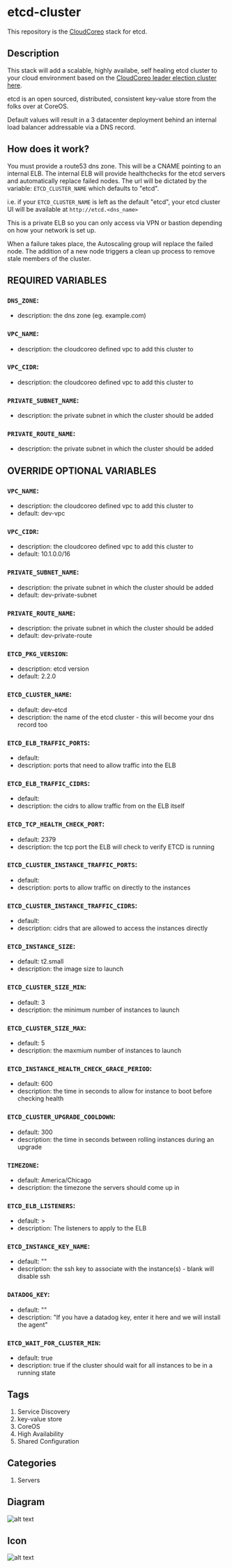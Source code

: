 etcd-cluster
============

This repository is the [CloudCoreo](https://www.cloudcoreo.com) stack for etcd.

## Description
This stack will add a scalable, highly availabe, self healing etcd cluster to your cloud environment based on the [CloudCoreo leader election cluster here](http://hub.cloudcoreo.com/stack/leader-elect-cluster_35519).

etcd is an open sourced, distributed, consistent key-value store from the folks over at CoreOS.

Default values will result in a 3 datacenter deployment behind an internal load balancer addressable via a DNS record. 

## How does it work?
You must provide a route53 dns zone. This will be a CNAME pointing to an internal ELB. The internal ELB will provide healthchecks for the etcd servers and automatically replace failed nodes. The url will be dictated by the variable: `ETCD_CLUSTER_NAME` which defaults to "etcd".

i.e. if your `ETCD_CLUSTER_NAME` is left as the default "etcd", your etcd cluster UI will be available at `http://etcd.<dns_name>`

This is a private ELB so you can only access via VPN or bastion depending on how your network is set up.

When a failure takes place, the Autoscaling group will replace the failed node. The addition of a new node triggers a clean up process to remove stale members of the cluster.

## REQUIRED VARIABLES
### `DNS_ZONE`:
  * description: the dns zone (eg. example.com)
### `VPC_NAME`:
  * description: the cloudcoreo defined vpc to add this cluster to
### `VPC_CIDR`:
  * description: the cloudcoreo defined vpc to add this cluster to
### `PRIVATE_SUBNET_NAME`:
  * description: the private subnet in which the cluster should be added
### `PRIVATE_ROUTE_NAME`:
  * description: the private subnet in which the cluster should be added

## OVERRIDE OPTIONAL VARIABLES
### `VPC_NAME`:
  * description: the cloudcoreo defined vpc to add this cluster to
  * default: dev-vpc
### `VPC_CIDR`:
  * description: the cloudcoreo defined vpc to add this cluster to
  * default: 10.1.0.0/16
### `PRIVATE_SUBNET_NAME`:
  * description: the private subnet in which the cluster should be added
  * default: dev-private-subnet
### `PRIVATE_ROUTE_NAME`:
  * description: the private subnet in which the cluster should be added
  * default: dev-private-route
### `ETCD_PKG_VERSION`:
  * description: etcd version
  * default: 2.2.0
### `ETCD_CLUSTER_NAME`:
  * default: dev-etcd
  * description: the name of the etcd cluster - this will become your dns record too
### `ETCD_ELB_TRAFFIC_PORTS`:
  * default:
  * description: ports that need to allow traffic into the ELB
### `ETCD_ELB_TRAFFIC_CIDRS`:
  * default:
  * description: the cidrs to allow traffic from on the ELB itself
### `ETCD_TCP_HEALTH_CHECK_PORT`:
  * default: 2379
  * description: the tcp port the ELB will check to verify ETCD is running
### `ETCD_CLUSTER_INSTANCE_TRAFFIC_PORTS`:
  * default: 
  * description: ports to allow traffic on directly to the instances
### `ETCD_CLUSTER_INSTANCE_TRAFFIC_CIDRS`:
  * default: 
  * description: cidrs that are allowed to access the instances directly
### `ETCD_INSTANCE_SIZE`:
  * default: t2.small
  * description: the image size to launch
### `ETCD_CLUSTER_SIZE_MIN`:
  * default: 3
  * description: the minimum number of instances to launch
### `ETCD_CLUSTER_SIZE_MAX`:
  * default: 5
  * description: the maxmium number of instances to launch
### `ETCD_INSTANCE_HEALTH_CHECK_GRACE_PERIOD`:
  * default: 600
  * description: the time in seconds to allow for instance to boot before checking health
### `ETCD_CLUSTER_UPGRADE_COOLDOWN`:
  * default: 300
  * description: the time in seconds between rolling instances during an upgrade
### `TIMEZONE`:
  * default: America/Chicago
  * description: the timezone the servers should come up in
### `ETCD_ELB_LISTENERS`:
  * default: >
  * description: The listeners to apply to the ELB
### `ETCD_INSTANCE_KEY_NAME`:
  * default: ""
  * description: the ssh key to associate with the instance(s) - blank will disable ssh
### `DATADOG_KEY`:
  * default: ""
  * description: "If you have a datadog key, enter it here and we will install the agent"
### `ETCD_WAIT_FOR_CLUSTER_MIN`:
  * default: true
  * description: true if the cluster should wait for all instances to be in a running state


## Tags
1. Service Discovery
1. key-value store
1. CoreOS
1. High Availability
1. Shared Configuration

## Categories

1. Servers

## Diagram
![alt text](https://raw.githubusercontent.com/CloudCoreo/etcd-cluster/master/images/etcd-diagram.png "etcd Cluster Diagram")

## Icon
![alt text](https://raw.githubusercontent.com/CloudCoreo/etcd-cluster/master/images/etcd-stacked-color.png "etcd icon")

